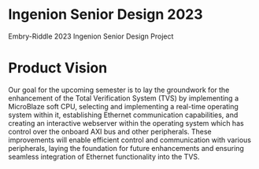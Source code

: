 # Ingenion Senior Design 2023
Embry-Riddle 2023 Ingenion Senior Design Project

# Product Vision

Our goal for the upcoming semester is to lay the groundwork for the enhancement of the Total Verification System (TVS) by implementing a MicroBlaze soft CPU, selecting and implementing a real-time operating system within it, establishing Ethernet communication capabilities, and creating an interactive webserver within the operating system which has control over the onboard AXI bus and other peripherals. These improvements will enable efficient control and communication with various peripherals, laying the foundation for future enhancements and ensuring seamless integration of Ethernet functionality into the TVS.
